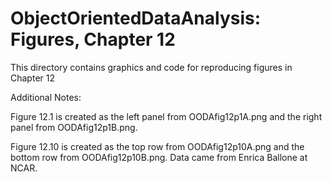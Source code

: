 # ObjectOrientedDataAnalysis: Figures, Chapter 12
This directory contains graphics and code for reproducing figures in Chapter 12

Additional Notes:


Figure 12.1 is created as the left panel from OODAfig12p1A.png and the right panel from OODAfig12p1B.png.  

Figure 12.10 is created as the top row from OODAfig12p10A.png and the bottom row from OODAfig12p10B.png.  Data came from Enrica Ballone at NCAR.  




